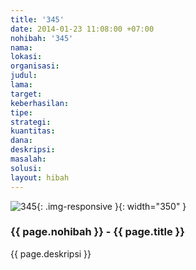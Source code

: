 ```yaml
---
title: '345'
date: 2014-01-23 11:08:00 +07:00
nohibah: '345'
nama: 
lokasi: 
organisasi: 
judul: 
lama: 
target: 
keberhasilan: 
tipe: 
strategi: 
kuantitas: 
dana: 
deskripsi: 
masalah: 
solusi: 
layout: hibah
---
```


![345](/static/img/hibahcms/345.png){: .img-responsive }{: width="350" }

### {{ page.nohibah }} - {{ page.title }}

{{ page.deskripsi }}
